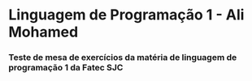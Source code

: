 <h1>Linguagem de Programação 1 - Ali Mohamed</h1>
<h3>Teste de mesa de exercícios da matéria de linguagem de programação 1 da Fatec SJC</h3>

